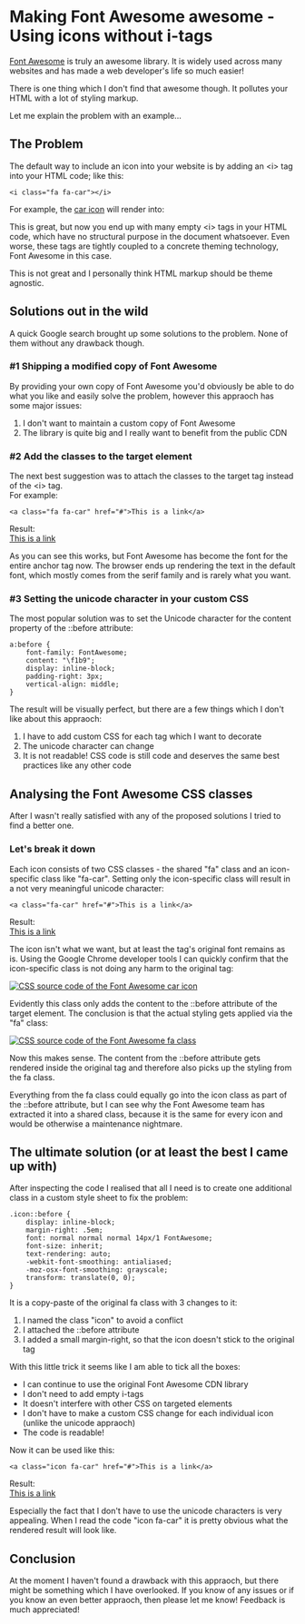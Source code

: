 ﻿<!--
    Tags: font-awesome css
    Type: HTML
-->

# Making Font Awesome awesome - Using icons without i-tags

<p><a href="http://fortawesome.github.io/Font-Awesome/">Font Awesome</a> is truly an awesome library. It is widely used across many websites and has made a web developer's life so much easier!</p>
<p>There is one thing which I don't find that awesome though. It pollutes your HTML with a lot of styling markup.</p>
<p>Let me explain the problem with an example...</p>
<h2>The Problem</h2>
<p>The default way to include an icon into your website is by adding an &lt;i&gt; tag into your HTML code; like this:</p>
<pre><code>&lt;i class=&quot;fa fa-car&quot;&gt;&lt;/i&gt;</code></pre>
<p>
    For example, the <a href="http://fortawesome.github.io/Font-Awesome/icon/car/">car icon</a> will render into:<br /><i class="fa fa-car"></i>
</p>
<p>This is great, but now you end up with many empty &lt;i&gt; tags in your HTML code, which have no structural purpose in the document whatsoever. Even worse, these tags are tightly coupled to a concrete theming technology, Font Awesome in this case.</p>
<p>This is not great and I personally think HTML markup should be theme agnostic.</p>

<h2>Solutions out in the wild</h2>
<p>A quick Google search brought up some solutions to the problem. None of them without any drawback though.</p>
<h3>#1 Shipping a modified copy of Font Awesome</h3>
<p>By providing your own copy of Font Awesome you'd obviously be able to do what you like and easily solve the problem, however this appraoch has some major issues:</p>
<ol>
    <li>I don't want to maintain a custom copy of Font Awesome</li>
    <li>The library is quite big and I really want to benefit from the public CDN</li>
</ol>
<h3>#2 Add the classes to the target element</h3>
<p>The next best suggestion was to attach the classes to the target tag instead of the &lt;i&gt; tag.<br />For example:</p>
<pre><code>&lt;a class=&quot;fa fa-car&quot; href=&quot;#&quot;&gt;This is a link&lt;/a&gt;</code></pre>
<p>Result:<br /><a class="fa fa-car" href="#">This is a link</a></p>
<p>As you can see this works, but Font Awesome has become the font for the entire anchor tag now. The browser ends up rendering the text in the default font, which mostly comes from the serif family and is rarely what you want.</p>
<h3>#3 Setting the unicode character in your custom CSS</h3>
<p>The most popular solution was to set the Unicode character for the content property of the ::before attribute:</p>
<pre><code>a:before {
    font-family: FontAwesome;
    content: &quot;\f1b9&quot;;
    display: inline-block;
    padding-right: 3px;
    vertical-align: middle;
}
</code></pre>
<p>The result will be visually perfect, but there are a few things which I don't like about this appraoch:</p>
<ol>
    <li>I have to add custom CSS for each tag which I want to decorate</li>
    <li>The unicode character can change</li>
    <li>It is not readable! CSS code is still code and deserves the same best practices like any other code</li>
</ol>

<h2>Analysing the Font Awesome CSS classes</h2>
<p>After I wasn't really satisfied with any of the proposed solutions I tried to find a better one.</p>
<h3>Let's break it down</h3>
<p>Each icon consists of two CSS classes - the shared &quot;fa&quot; class and an icon-specific class like &quot;fa-car&quot;. Setting only the icon-specific class will result in a not very meaningful unicode character:</p>
<pre><code>&lt;a class=&quot;fa-car&quot; href=&quot;#&quot;&gt;This is a link&lt;/a&gt;</code></pre>
<p>Result:<br /><a class="fa-car" href="#">This is a link</a></p>
<p>The icon isn't what we want, but at least the tag's original font remains as is. Using the Google Chrome developer tools I can quickly confirm that the icon-specific class is not doing any harm to the original tag:</p>
<a href="https://www.flickr.com/photos/130657798@N05/16710024065" title="CSS source code of the Font Awesome car icon by Dustin Moris Gorski, on Flickr"><img src="https://farm9.staticflickr.com/8676/16710024065_9226643bf3_o.png" alt="CSS source code of the Font Awesome car icon"></a>
<p>Evidently this class only adds the content to the ::before attribute of the target element. The conclusion is that the actual styling gets applied via the &quot;fa&quot; class:</p>
<a href="https://www.flickr.com/photos/130657798@N05/16523945879" title="CSS source code of the Font Awesome fa class by Dustin Moris Gorski, on Flickr"><img src="https://farm9.staticflickr.com/8571/16523945879_3588abcda2_o.png" alt="CSS source code of the Font Awesome fa class"></a>
<p>Now this makes sense. The content from the ::before attribute gets rendered inside the original tag and therefore also picks up the styling from the fa class.</p>
<p>Everything from the fa class could equally go into the icon class as part of the ::before attribute, but I can see why the Font Awesome team has extracted it into a shared class, because it is the same for every icon and would be otherwise a maintenance nightmare.</p>

<h2>The ultimate solution (or at least the best I came up with)</h2>
<p>After inspecting the code I realised that all I need is to create one additional class in a custom style sheet to fix the problem:</p>
<pre><code>.icon::before {
    display: inline-block;
    margin-right: .5em;
    font: normal normal normal 14px/1 FontAwesome;
    font-size: inherit;
    text-rendering: auto;
    -webkit-font-smoothing: antialiased;
    -moz-osx-font-smoothing: grayscale;
    transform: translate(0, 0);
}</code></pre>
<p>It is a copy-paste of the original fa class with 3 changes to it:</p>
<ol>
    <li>I named the class &quot;icon&quot; to avoid a conflict</li>
    <li>I attached the ::before attribute</li>
    <li>I added a small margin-right, so that the icon doesn't stick to the original tag</li>
</ol>
<p>With this little trick it seems like I am able to tick all the boxes:</p>
<ul>
    <li>I can continue to use the original Font Awesome CDN library</li>
    <li>I don't need to add empty i-tags</li>
    <li>It doesn't interfere with other CSS on targeted elements</li>
    <li>I don't have to make a custom CSS change for each individual icon (unlike the unicode appraoch)</li>
    <li>The code is readable!</li>
</ul>
<p>
    Now it can be used like this:<pre><code>&lt;a class=&quot;icon fa-car&quot; href=&quot;#&quot;&gt;This is a link&lt;/a&gt;</code></pre>
</p>
<p>
    Result:<br /><a class="icon fa-car" href="#">This is a link</a>
</p>
<p>Especially the fact that I don't have to use the unicode characters is very appealing. When I read the code &quot;icon fa-car&quot; it is pretty obvious what the rendered result will look like.</p>
<h2>Conclusion</h2>
<p>At the moment I haven't found a drawback with this appraoch, but there might be something which I have overlooked. If you know of any issues or if you know an even better appraoch, then please let me know! Feedback is much appreciated!</p>